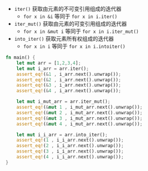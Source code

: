 - `iter()` 获取由元素的不可变引用组成的迭代器
	- `for x in &i` 等同于 `for x in i.iter()`
- `iter_mut()` 获取由元素的可变引用组成的迭代器
	- `for x in &mut i` 等同于 `for x in i.iter_mut()`
- `into_iter()` 获取元素所有权组成的迭代器
	- `for x in i` 等同于 `for x in i.intoiter()`

```rust
fn main() {
    let mut arr = [1,2,3,4];
    let mut i_arr = arr.iter();
    assert_eq!(&1 , i_arr.next().unwrap());
    assert_eq!(&2 , i_arr.next().unwrap());
    assert_eq!(&3 , i_arr.next().unwrap());
    assert_eq!(&4 , i_arr.next().unwrap());

    let mut i_mut_arr = arr.iter_mut();
    assert_eq!(&mut 1 , i_mut_arr.next().unwrap());
    assert_eq!(&mut 2 , i_mut_arr.next().unwrap());
    assert_eq!(&mut 3 , i_mut_arr.next().unwrap());
    assert_eq!(&mut 4 , i_mut_arr.next().unwrap());

    let mut i_i_arr = arr.into_iter();
    assert_eq!(1 , i_i_arr.next().unwrap());
    assert_eq!(2 , i_i_arr.next().unwrap());
    assert_eq!(3 , i_i_arr.next().unwrap());
    assert_eq!(4 , i_i_arr.next().unwrap());
}
```
